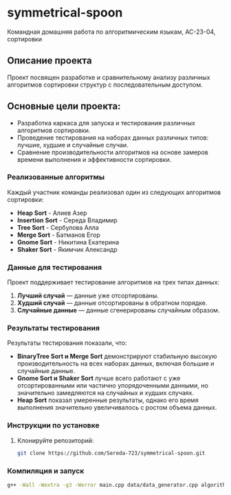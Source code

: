 # symmetrical-spoon
Командная домашняя работа по алгоритмическим языкам, АС-23-04, сортировки

## Описание проекта
Проект посвящен разработке и сравнительному анализу различных алгоритмов сортировки структур с последовательным доступом. 

## Основные цели проекта:
- Разработка каркаса для запуска и тестирования различных алгоритмов сортировки.
- Проведение тестирования на наборах данных различных типов: лучшие, худшие и случайные случаи.
- Сравнение производительности алгоритмов на основе замеров времени выполнения и эффективности сортировки.

### Реализованные алгоритмы
Каждый участник команды реализовал один из следующих алгоритмов сортировки:
- **Heap Sort** - Алиев Азер
- **Insertion Sort** - Середа Владимир
- **Tree Sort** - Сербулова Алла
- **Merge Sort** - Батманов Егор
- **Gnome Sort** - Никитина Екатерина
- **Shaker Sort** - Якимчик Александр

### Данные для тестирования
Проект поддерживает тестирование алгоритмов на трех типах данных:
1. **Лучший случай** — данные уже отсортированы.
2. **Худший случай** — данные отсортированы в обратном порядке.
3. **Случайные данные** — данные сгенерированы случайным образом.

### Результаты тестирования
Результаты тестирования показали, что:
- **BinaryTree Sort и Merge Sort** демонстрируют стабильную высокую производительность на всех наборах данных, включая большие и случайные данные.
- **Gnome Sort и Shaker Sort** лучше всего работают с уже отсортированными или частично упорядоченными данными, но значительно замедляются на случайных и худших случаях.
- **Heap Sort** показал умеренные результаты, однако его время выполнения значительно увеличивалось с ростом объема данных.


### Инструкции по установке
1. Клонируйте репозиторий:
   ```bash
   git clone https://github.com/Sereda-723/symmetrical-spoon.git

### Компиляция и запуск
```bash
g++ -Wall -Wextra -g3 -Werror main.cpp data/data_generator.cpp algorithm/Heapsort_Aliev.cpp algorithm/insertionSort_Sereda.cpp algorithm/mergeSort_Batmanov.cpp algorithm/BinaryTree_Serbulova.cpp algorithm/gnomeSort_Nikitina.cpp algorithm/ShakerSort_Yakimchik.cpp -o output/main.exe

